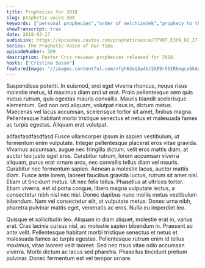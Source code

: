 ```yaml
---
title: Prophecies for 2018
slug: prophetic-voice-309
keywords: ["personal prophecies","order of melchizedek","prophecy to the church","year in review"]
showTranscript: true
date: 2018-02-17
audioLink: https://episodes.castos.com/propheticvoice/TPVOT_E309_02_17-18_Prophecies_for_2018.mp3
Series: The Prophetic Voice of Our Time
episodeNumber: 309
description: Pastor Cris reviews prophecies released for 2018.
hosts: ["Cristina Sosso"]
featuredImage: "//images.contentful.com/vfgh62eq5a4k/2AE9r5SIR6ogco6kAgy80Y/758afdb718203b2f8630551b62f95ad3/azgan-mjeshtri-435130-unsplash.jpg"
---
```



Suspendisse potenti. In euismod, orci eget viverra rhoncus, neque risus molestie metus, id maximus diam orci ut erat. Proin pellentesque sem quis metus rutrum, quis egestas mauris convallis. Mauris blandit scelerisque elementum. Sed non orci aliquam, volutpat risus in, dictum metus. Maecenas vel lacus accumsan, scelerisque tortor sit amet, finibus magna. Pellentesque habitant morbi tristique senectus et netus et malesuada fames ac turpis egestas. Aliquam erat volutpat.

adfasfasdfasdfasd
Fusce ullamcorper ipsum in sapien vestibulum, ut fermentum enim vulputate. Integer pellentesque placerat eros vitae gravida. Vivamus accumsan, augue nec fringilla dictum, velit eros mattis diam, at auctor leo justo eget eros. Curabitur rutrum, lorem accumsan viverra aliquam, purus erat ornare arcu, nec convallis tellus diam vel mauris. Curabitur nec fermentum sapien. Aenean a molestie lacus, auctor mattis diam. Fusce ante lorem, laoreet faucibus gravida luctus, rutrum sit amet nisl. Etiam ut tincidunt metus. Ut nec felis tellus. Phasellus at ultrices tortor. Etiam viverra, est id porta congue, libero magna vulputate lectus, a consectetur nibh nisl nec nisl. Donec dapibus nunc mollis metus vestibulum bibendum. Nam vel consectetur elit, at vulputate metus. Donec urna nibh, pharetra pulvinar mattis eget, venenatis ac eros. Nulla eu imperdiet leo.

Quisque et sollicitudin leo. Aliquam in diam aliquet, molestie erat in, varius erat. Cras lacinia cursus nisl, ac molestie sapien bibendum in. Praesent ac ante velit. Pellentesque habitant morbi tristique senectus et netus et malesuada fames ac turpis egestas. Pellentesque rutrum enim id tellus maximus, vitae laoreet velit laoreet. Sed nec risus vitae odio accumsan viverra. Morbi dictum ac lacus sed pharetra. Phasellus tincidunt pretium pulvinar. Donec fermentum est vel tempor ornare.
